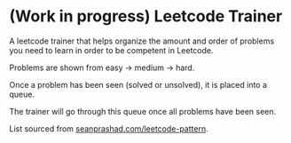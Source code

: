 # (Work in progress) Leetcode Trainer

A leetcode trainer that helps organize the amount and order of problems you need to learn in order to be competent in Leetcode.

Problems are shown from easy -> medium -> hard.

Once a problem has been seen (solved or unsolved), it is placed into a queue.

The trainer will go through this queue once all problems have been seen.

List sourced from [seanprashad.com/leetcode-pattern](https://seanprashad.com/leetcode-patterns/).

